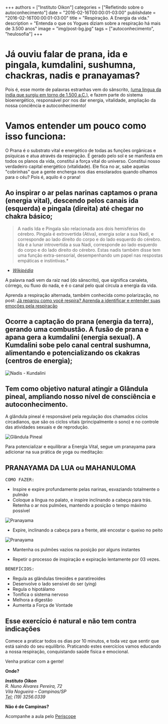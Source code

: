 
+++
authors = ["Instituto Oikon"]
categories = ["Refletindo sobre o autoconhecimento"]
date = "2016-02-16T00:00:01-03:00"
publishdate = "2016-02-16T00:00:01-03:00"
title = "Respiração. A Energia da vida."
description = "Entenda o que os Yogues diziam sobre a respiração há mais de 3.500 anos"
image = "img/post-bg.jpg"
tags = ["autoconhecimento", "heulosofia"]
+++



# Já ouviu falar de prana, ida e pingala, kumdalini, sushumna, chackras, nadis e pranayamas?

Pois é, esse monte de palavras estranhas vem do sânscrito, [(uma lingua da india que surgiu em torno de 1.500 a.C.)][2417107a], e fazem parte do sistema bioenergético, responsável por nos dar energia, vitalidade, ampliação da nossa conciência e autoconhecimento!

  [2417107a]: https://pt.wikipedia.org/wiki/S%C3%A2nscrito "Sânscrito - Wikipédia"

# Vamos entender um pouco como isso funciona:


O Prana é o substrato vital e energético de todas as funções orgânicas e psíquicas e atua através da respiração.
É gerado pelo sol e se manifesta em todos os planos da vida, constitui a força vital do universo. Constitui nosso verdadeiro capital energético (vitalidade).
Ele fica no ar, sabe aquelas "cobrinhas" que a gente encherga nos dias ensolarados quando olhamos para o céu? Pois é, aquilo é o prana!
 

## Ao inspirar o ar pelas narinas captamos o prana (energia vital), descendo pelos canais ida (esquerda) e pingala (direita) até chegar no chakra básico;

> A nadis Ida e Pingala são relacionada aos dois hemisférios do cérebro. Pingala é extrovertida (Ativa), energia solar a sua Nadi, e corresponde ao lado direito do corpo e do lado esquerdo do cérebro. Ida é a lunar introvertida a sua Nadi, corresponde ao lado esquerdo do corpo e do lado direito do cérebro. Estas nadis também disse tem uma função extra-sensorial, desempenhando um papel nas respostas empáticas e instintivas.*


* [*Wikipédia*](https://pt.wikipedia.org/wiki/Nadi)

<p>
<p>


A palavra nadi vem da raiz nad (do sânscrito), que significa canaleta, córrego, ou fluxo do nada, e é o canal pelo qual circula a energia da vida.

Aprenda a respiração alternada, também conhecida como polarização, no post: [Já reparou como você respira? Aprenda a identificar e entender suas emoções pela respiração](http://blog.autoconexao.org.br/post/2016/02/aprenda-a-identificar-sua-respiracao/)



## Ocorre a captação do prana (energia da terra), gerando uma combustão. A fusão de prana e apana gera a kumdalini (energia sexual). A Kumdalini sobe pelo canal central sushumna, alimentando e potencializando os ckakras (centros de energia);

![Nadis - Kundalini](https://s3-sa-east-1.amazonaws.com/blog.autoconexao.org.br/img/2016/02/nadis-ser-humano.jpg)

## Tem como objetivo natural atingir a Glândula pineal, ampliando nosso nível de consciência e autoconhecimento.

A glândula pineal é responsável pela regulação dos chamados ciclos circadianos, que são os ciclos vitais (principalmente o sono) e no controle das atividades sexuais e de reprodução.


![Glândula Pineal](https://s3-sa-east-1.amazonaws.com/blog.autoconexao.org.br/img/2016/02/glandula-pineal.jpg)


Para potencializar e equilibrar  a Energia Vital, segue um pranayama para adicionar na sua prática de yoga ou meditação:

## PRANAYAMA DA LUA ou MAHANULOMA  


<kbd>COMO FAZER:</kbd>

- Inspire e expire profundamente pelas narinas, esvaziando totalmente o pulmão
- Coloque a língua no palato, e inspire inclinando a cabeça para trás. Retenha o ar nos pulmões, mantendo a posição o tempo máximo possível

![Pranayama](https://s3-sa-east-1.amazonaws.com/blog.autoconexao.org.br/img/2016/02/pranayama-da-lua-1.png)

- Expire, inclinando a cabeça para a frente, até encostar o queixo no peito


![Pranayama](https://s3-sa-east-1.amazonaws.com/blog.autoconexao.org.br/img/2016/02/pranayama-da-lua-2.png)


- Mantenha os pulmões vazios na posição por alguns instantes
- Repetir o processo de inspiração e expiração lentamente por 03 vezes.
 
 

  [21c71558]: https://s3-sa-east-1.amazonaws.com/blog.autoconexao.org.br/img/2016/02/pranayama-da-lua-2.png "Pranayama da Lua"

<kbd> BENEFÍCIOS:</kbd>

- Regula as glândulas tireoides e paratireoides
- Desenvolve o lado sensível do ser (ying)
- Regula o hipotálamo
- Tonifica o sistema nervoso
- Melhora a digestão
- Aumenta a Força de Vontade
  
 

## Esse exercício é natural e não tem contra indicações
Comece a praticar todos os dias por 10 minutos, e toda vez que sentir que está saindo do seu equilíbrio.
Praticando estes exercícios vamos educando a nossa respiração, conquistando saúde física e emocional.
 


Venha praticar com a gente!

**Onde?**

<address>
  <strong>Instituto Oikon</strong><br>
  R. Nuno Álvares Pereira, 72<br>
  Vila Nogueira – Campinas/SP<br>
  <abbr title="Phone">Tel:</abbr> (19) 3256.0339
</address>


**Não é de Campinas?**

Acompanhe a aula pelo [Periscope][a41c6f3b]

  [a41c6f3b]: https://www.periscope.tv/ "Periscope"
